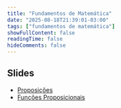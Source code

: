 ```yaml
---
title: "Fundamentos de Matemática"
date: "2025-08-18T21:39:01-03:00"
tags: ["fundamentos de matemática"]
showFullContent: false
readingTime: false
hideComments: false
---
```


## Slides

- [Proposições](docs/propositions.pdf)
- [Funções Proposicionais](docs/propositional_functions.pdf)
